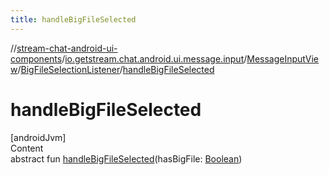 ```yaml
---
title: handleBigFileSelected
---
```

//[stream-chat-android-ui-components](../../../../index.md)/[io.getstream.chat.android.ui.message.input](../../index.md)/[MessageInputView](../index.md)/[BigFileSelectionListener](index.md)/[handleBigFileSelected](handleBigFileSelected.md)



# handleBigFileSelected  
[androidJvm]  
Content  
abstract fun [handleBigFileSelected](handleBigFileSelected.md)(hasBigFile: [Boolean](https://kotlinlang.org/api/latest/jvm/stdlib/kotlin/-boolean/index.html))  



